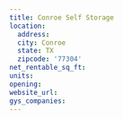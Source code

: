 ```yaml
---
title: Conroe Self Storage
location:
  address:
  city: Conroe
  state: TX
  zipcode: '77304'
net_rentable_sq_ft:
units:
opening:
website_url:
gys_companies:
---
```

